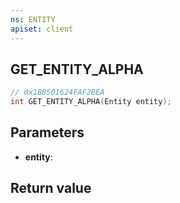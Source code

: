```yaml
---
ns: ENTITY
apiset: client
---
```

## GET_ENTITY_ALPHA

```c
// 0x1BB501624FAF2BEA
int GET_ENTITY_ALPHA(Entity entity);
```


## Parameters
* **entity**:

## Return value

